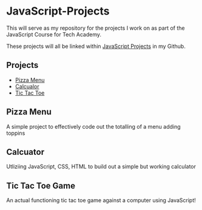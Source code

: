 # JavaScript-Projects

This will serve as my repository for the projects I work on as part of the JavaScript Course for Tech Academy.

These projects will all be linked within [JavaScript Projects](https://github.com/adschaff/JavaScript-Projects) in my Github. 


 ## Projects
 * [Pizza Menu](https://github.com/adschaff/JavaScript-Projects/tree/main/Basic%20JavaScript%20Projects/Pizza_Project) 
 * [Calcualor](https://github.com/adschaff/JavaScript-Projects/tree/main/Basic%20JavaScript%20Projects/Calculator)
 * [Tic Tac Toe](https://github.com/adschaff/TicTacToe)

 ## Pizza Menu
 A simple project to effectively code out the totalling of a menu adding toppins

 ## Calcuator  
 Utliziing JavaScript, CSS, HTML to build out a simple but working calculator

 ## Tic Tac Toe Game
An actual functioning tic tac toe game against a computer using JavaScript!